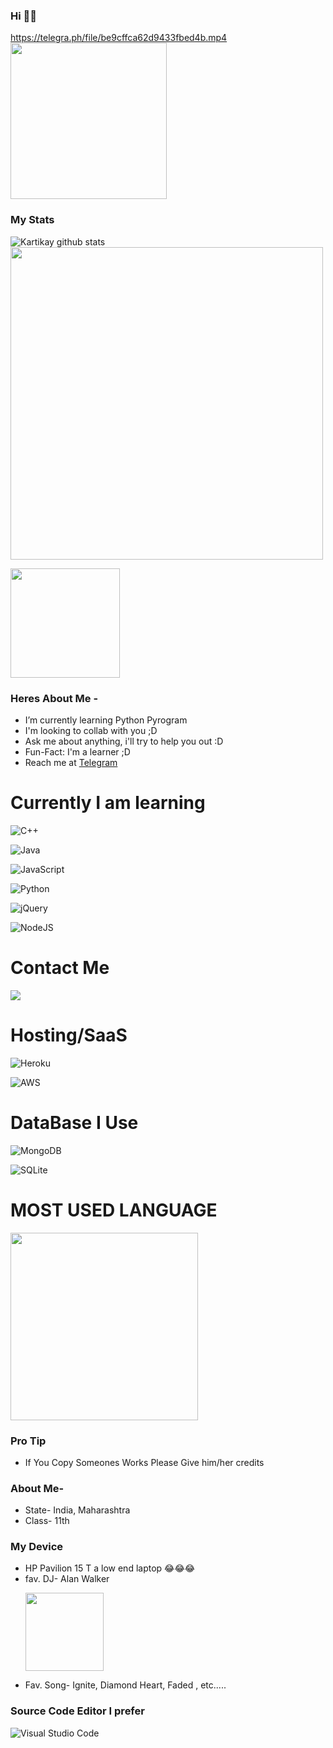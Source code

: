 ### Hi 👋👋

https://telegra.ph/file/be9cffca62d9433fbed4b.mp4 
<img align='centre' src='https://media1.tenor.com/images/73c30c771d758437b67f727452b73f4e/tenor.gif' width='250"'>

### My Stats
![Kartikay github stats](https://github-readme-stats.vercel.app/api?username=Kartikay22&show_icons=true&theme=midnight-purple)
<img src='https://github-readme-streak-stats.herokuapp.com/?user=Kartikay22&theme=midnight-purple&show_icon=true' width='500"'></p> <img src='https://komarev.com/ghpvc/?username=Kartikay22&label=My%20Profile%20Views&color=blueviolet&style=plastic' width='175"'></p>


### Heres About Me -


- I’m currently learning Python Pyrogram
- I'm looking to collab with you ;D
- Ask me about anything, i'll try to help you out :D
- Fun-Fact: I'm a learner ;D
- Reach me at [Telegram](https://t.me/Kartikay_bhasin)


# Currently I am learning

![C++](https://img.shields.io/badge/c++-%2300599C.svg?style=for-the-badge&logo=c%2B%2B&logoColor=whitez)

![Java](https://img.shields.io/badge/java-%23ED8B00.svg?style=for-the-badge&logo=java&logoColor=white)

![JavaScript](https://img.shields.io/badge/javascript-%23323330.svg?style=for-the-badge&logo=javascript&logoColor=%23F7DF1E)

![Python](https://img.shields.io/badge/python-3670A0?style=for-the-badge&logo=python&logoColor=ffdd54)

![jQuery](https://img.shields.io/badge/jquery-%230769AD.svg?style=for-the-badge&logo=jquery&logoColor=white)

![NodeJS](https://img.shields.io/badge/node.js-6DA55F?style=for-the-badge&logo=node.js&logoColor=white)



# Contact Me 

<a href="https://t.me/Kartikay_bhasin"><img src="https://img.shields.io/badge/Telegram-2CA5E0?style=for-the-badge&logo=telegram&logoColor=white"></a>
# Hosting/SaaS

![Heroku](https://img.shields.io/badge/heroku-%23430098.svg?style=for-the-badge&logo=heroku&logoColor=white)

![AWS](https://img.shields.io/badge/AWS-%23FF9900.svg?style=for-the-badge&logo=amazon-aws&logoColor=white)

# DataBase I Use

![MongoDB](https://img.shields.io/badge/MongoDB-%234ea94b.svg?style=for-the-badge&logo=mongodb&logoColor=white)

![SQLite](https://img.shields.io/badge/sqlite-%2307405e.svg?style=for-the-badge&logo=sqlite&logoColor=white)

# MOST USED LANGUAGE
<img src='https://github-readme-stats.vercel.app/api/top-langs/?username=Kartikay22&theme=midnight-purple' width='300"' height='300"'></p><p align ="middle">
### Pro Tip
  
  
- If You Copy Someones Works Please Give him/her credits
  
### About Me-
- State- India, Maharashtra
- Class- 11th
  
  
### My Device
- HP Pavilion 15 T a low end laptop 😂😂😂
- fav. DJ- Alan Walker <p align='centre'><a href='https://www.instagram.com/alanwalkermusic/'><img src='https://telegra.ph/file/379a29bcd73a448e0aa33.jpg' width='125"'></a></p>
- Fav. Song- Ignite, Diamond Heart, Faded , etc.....
### Source Code Editor  I prefer
![Visual Studio Code](https://img.shields.io/badge/Visual%20Studio%20Code-0078d7.svg?style=for-the-badge&logo=visual-studio-code&logoColor=white)




